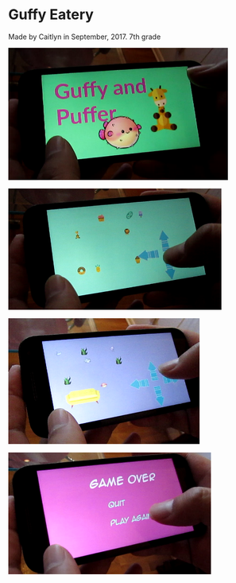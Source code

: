 # Guffy Eatery
Made by Caitlyn in September, 2017.
7th grade

![](img/doc/screen.png)

![](img/doc/screen2.png)

![](img/doc/screen3.png)

![](img/doc/screen4.png)